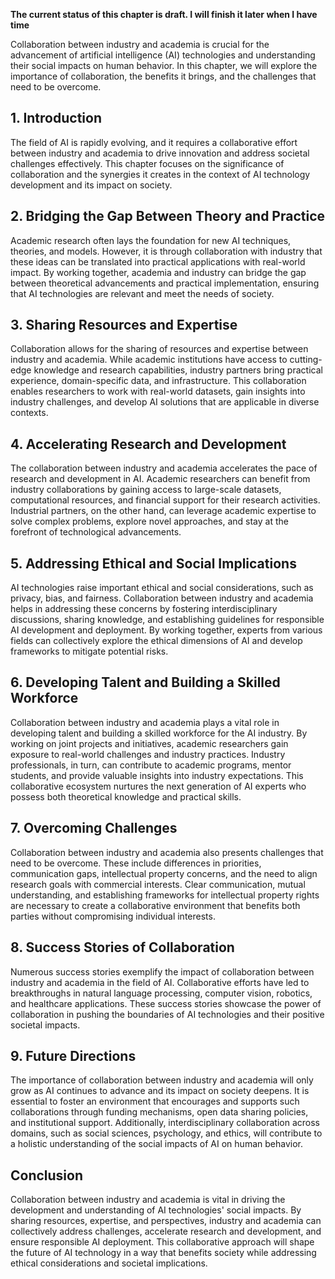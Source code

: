 **The current status of this chapter is draft. I will finish it later when I have time**

Collaboration between industry and academia is crucial for the advancement of artificial intelligence (AI) technologies and understanding their social impacts on human behavior. In this chapter, we will explore the importance of collaboration, the benefits it brings, and the challenges that need to be overcome.

**1. Introduction**
-------------------

The field of AI is rapidly evolving, and it requires a collaborative effort between industry and academia to drive innovation and address societal challenges effectively. This chapter focuses on the significance of collaboration and the synergies it creates in the context of AI technology development and its impact on society.

**2. Bridging the Gap Between Theory and Practice**
---------------------------------------------------

Academic research often lays the foundation for new AI techniques, theories, and models. However, it is through collaboration with industry that these ideas can be translated into practical applications with real-world impact. By working together, academia and industry can bridge the gap between theoretical advancements and practical implementation, ensuring that AI technologies are relevant and meet the needs of society.

**3. Sharing Resources and Expertise**
--------------------------------------

Collaboration allows for the sharing of resources and expertise between industry and academia. While academic institutions have access to cutting-edge knowledge and research capabilities, industry partners bring practical experience, domain-specific data, and infrastructure. This collaboration enables researchers to work with real-world datasets, gain insights into industry challenges, and develop AI solutions that are applicable in diverse contexts.

**4. Accelerating Research and Development**
--------------------------------------------

The collaboration between industry and academia accelerates the pace of research and development in AI. Academic researchers can benefit from industry collaborations by gaining access to large-scale datasets, computational resources, and financial support for their research activities. Industrial partners, on the other hand, can leverage academic expertise to solve complex problems, explore novel approaches, and stay at the forefront of technological advancements.

**5. Addressing Ethical and Social Implications**
-------------------------------------------------

AI technologies raise important ethical and social considerations, such as privacy, bias, and fairness. Collaboration between industry and academia helps in addressing these concerns by fostering interdisciplinary discussions, sharing knowledge, and establishing guidelines for responsible AI development and deployment. By working together, experts from various fields can collectively explore the ethical dimensions of AI and develop frameworks to mitigate potential risks.

**6. Developing Talent and Building a Skilled Workforce**
---------------------------------------------------------

Collaboration between industry and academia plays a vital role in developing talent and building a skilled workforce for the AI industry. By working on joint projects and initiatives, academic researchers gain exposure to real-world challenges and industry practices. Industry professionals, in turn, can contribute to academic programs, mentor students, and provide valuable insights into industry expectations. This collaborative ecosystem nurtures the next generation of AI experts who possess both theoretical knowledge and practical skills.

**7. Overcoming Challenges**
----------------------------

Collaboration between industry and academia also presents challenges that need to be overcome. These include differences in priorities, communication gaps, intellectual property concerns, and the need to align research goals with commercial interests. Clear communication, mutual understanding, and establishing frameworks for intellectual property rights are necessary to create a collaborative environment that benefits both parties without compromising individual interests.

**8. Success Stories of Collaboration**
---------------------------------------

Numerous success stories exemplify the impact of collaboration between industry and academia in the field of AI. Collaborative efforts have led to breakthroughs in natural language processing, computer vision, robotics, and healthcare applications. These success stories showcase the power of collaboration in pushing the boundaries of AI technologies and their positive societal impacts.

**9. Future Directions**
------------------------

The importance of collaboration between industry and academia will only grow as AI continues to advance and its impact on society deepens. It is essential to foster an environment that encourages and supports such collaborations through funding mechanisms, open data sharing policies, and institutional support. Additionally, interdisciplinary collaboration across domains, such as social sciences, psychology, and ethics, will contribute to a holistic understanding of the social impacts of AI on human behavior.

**Conclusion**
--------------

Collaboration between industry and academia is vital in driving the development and understanding of AI technologies' social impacts. By sharing resources, expertise, and perspectives, industry and academia can collectively address challenges, accelerate research and development, and ensure responsible AI deployment. This collaborative approach will shape the future of AI technology in a way that benefits society while addressing ethical considerations and societal implications.
